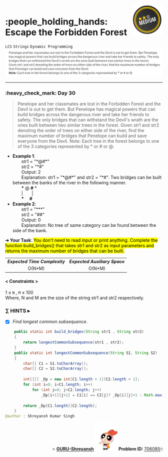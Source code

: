<img align='right' src="https://github.com/guru-shreyansh/GeeksforGeeks-30-Days-of-Code/blob/main/!DOC!/Medium%233.png" width="100">
<h1>:people_holding_hands: Escape the Forbidden Forest</h1>

`LCS`
`Strings`
`Dynamic Programming`
<img align='centre' src="https://github.com/guru-shreyansh/GeeksforGeeks-30-Days-of-Code/blob/main/Day%3C30%3E/D30.png">
________________________________________________________________________________________________________________________________________________________
<h3>:heavy_check_mark: Day 30</h3>
<blockquote>Penelope and her classmates are lost in the Forbidden Forest and the Devil is out to get them. But Penelope has magical powers that can build bridges across the dangerous river and take her friends to safety. The only bridges that can withstand the Devil's wrath are the ones built between two similar trees in the forest. 
Given str1 and str2 denoting the order of trees on either side of the river, find the maximum number of bridges that Penelope can build and save everyone from the Devil. 
Note: Each tree in the forest belongs to one of the 3 categories represented by * or # or @.</blockquote>

* **Example 1**:<br>
&emsp;&emsp;str1 = "\*@#\*"<br>
&emsp;&emsp;str2 = "\*#"<br>
&emsp;&emsp;Output: 2<br>
&emsp;&emsp;Explanation: str1 = "\*@#\*" and str2 = "\*#". Two bridges can be built between the banks of the river in the following manner.<br>
&emsp;&emsp;**\*** @ **#** \*<br>
&emsp;&emsp;|&emsp;&emsp;|<br>
&emsp;&emsp;**\***&emsp; **#**<br>
* **Example 2**:<br>
&emsp;&emsp;str1 = "\*\*\*"<br>
&emsp;&emsp;str2 = "##"<br>
&emsp;&emsp;Output: 0<br>
&emsp;&emsp;Explanation: No tree of same category can be found between the side of the bank.<br>

**➔ Your Task**:
<mark>You don't need to read input or print anything. Complete the function build_bridges() that takes str1 and str2 as input parameters and returns the maximum number of bridges that can be built.</mark>

<table align="center">
      <tr><td><em><b>Expected Time Complexity</td> <td><em><b>Expected Auxiliary Space</td></tr>
      <tr><td align="center">O(N*M)</td> <td align="center">O(N*M)</td></tr>
</table>

#### < Constraints >
1  ≤ ` N ` , ` M ` ≤  100<br>
Where, N and M are the size of the string str1 and str2 respectively.

###      ∑ HINTS ▸
- [x] _Find longest common subsequence._
```java
    public static int build_bridges(String str1 , String str2)
    {
        return longestCommonSubsequence(str1 , str2);
    }
    public static int longestCommonSubsequence(String S1, String S2)
    {
        char[] C1 = S1.toCharArray();
        char[] C2 = S2.toCharArray();
        
        int[][] _Dp = new int[C1.length + 1][C2.length + 1];
        for (int i=0; i<C1.length; i++)
            for (int j=0; j<C2.length; j++)
                _Dp[i+1][j+1] = C1[i] == C2[j]? _Dp[i][j]+1 : Math.max(_Dp[i][j+1], _Dp[i+1][j]);
                
        return _Dp[C1.length][C2.length];
    }
@author : Shreyansh Kumar Singh
```
<p align="right"> ⭐️ <a href="https://github.com/GURU-Shreyansh" target="_blank"> <b>GURU-Shreyansh</b></a>
      <img src="https://github.com/guru-shreyansh/GeeksforGeeks-30-Days-of-Code/blob/main/!DOC!/GIF--Happy-Powerpuff-Girls-Qakyyrk1IKwuK8YtQ6.gif" width="75"><b>Problem ID: </b><a href="https://practice.geeksforgeeks.org/problems/a4f19ea532cee502aabec77c07e0d0a45b76ecf9/1/?track=30-DOC-day-30&batchId=320" align="left">706085</a>🖱</p>
<!--
#GURU ツ
-->
